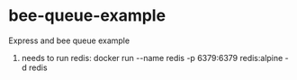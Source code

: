 # bee-queue-example
Express and bee queue example

1. needs to run redis:
docker run --name redis -p 6379:6379 redis:alpine -d redis
